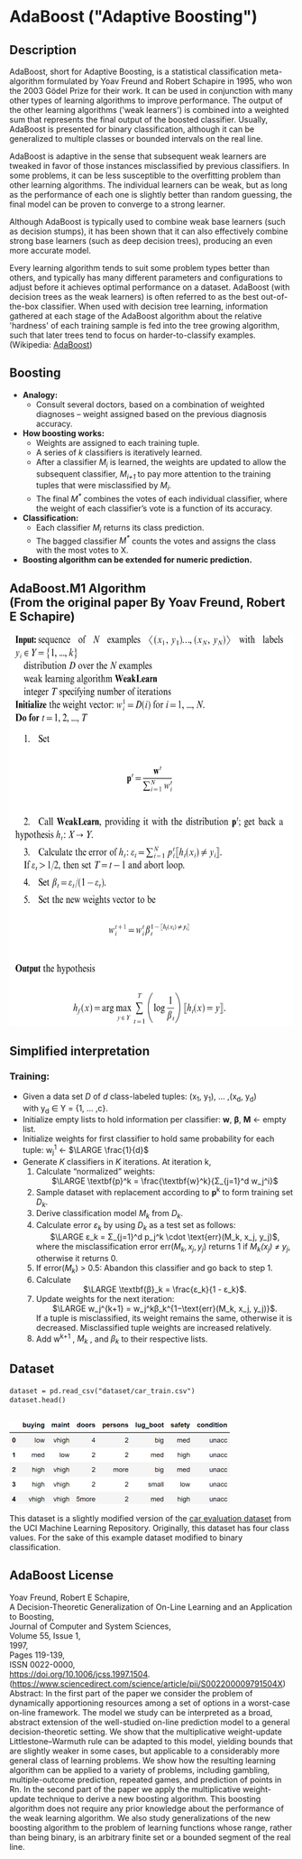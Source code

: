 # AdaBoost ("Adaptive Boosting")

## Description

AdaBoost, short for Adaptive Boosting, is a statistical classification meta-algorithm formulated by Yoav Freund and 
Robert Schapire in 1995, who won the 2003 Gödel Prize for their work. It can be used in conjunction with many other 
types of learning algorithms to improve performance. The output of the other learning algorithms ('weak learners') is 
combined into a weighted sum that represents the final output of the boosted classifier. Usually, AdaBoost is presented 
for binary classification, although it can be generalized to multiple classes or bounded intervals on the real line.

AdaBoost is adaptive in the sense that subsequent weak learners are tweaked in favor of those instances misclassified 
by previous classifiers. In some problems, it can be less susceptible to the overfitting problem than other learning 
algorithms. The individual learners can be weak, but as long as the performance of each one is slightly better than 
random guessing, the final model can be proven to converge to a strong learner.

Although AdaBoost is typically used to combine weak base learners (such as decision stumps), it has been shown that it 
can also effectively combine strong base learners (such as deep decision trees), producing an even more accurate model.

Every learning algorithm tends to suit some problem types better than others, and typically has many different 
parameters and configurations to adjust before it achieves optimal performance on a dataset. AdaBoost (with decision 
trees as the weak learners) is often referred to as the best out-of-the-box classifier. When used with decision tree 
learning, information gathered at each stage of the AdaBoost algorithm about the relative 'hardness' of each training 
sample is fed into the tree growing algorithm, such that later trees tend to focus on harder-to-classify examples. 
(Wikipedia: [AdaBoost](https://en.wikipedia.org/wiki/AdaBoost))

## Boosting

- **Analogy:** 
  - Consult several doctors, based on a combination of weighted diagnoses – weight assigned based on the previous 
  diagnosis accuracy.
- **How boosting works:**
  - Weights are assigned to each training tuple.
  - A series of _k_ classifiers is iteratively learned.
  - After a classifier _M<sub>i</sub>_ is learned, the weights are updated to allow the subsequent classifier, 
  _M<sub>i+1</sub>_ to pay more attention to the training tuples that were misclassified by _M<sub>i</sub>_.
  - The final _M<sup>*</sup>_ combines the votes of each individual classifier, where the weight of each classifier’s 
  vote is a function of its accuracy.
- **Classification:**
  - Each classifier _M<sub>i</sub>_ returns its class prediction.
  - The bagged classifier _M<sup>*</sup>_ counts the votes and assigns the class with the most votes to X.
- **Boosting algorithm can be extended for numeric prediction.**

## AdaBoost.M1 Algorithm<br/>(From the original paper By Yoav Freund, Robert E Schapire)

<picture>
  <source media="(prefers-color-scheme: dark)" srcset="assets/Algorithm-dark.png" width="615" height="695">
  <img alt="Algorithm-light img" src="assets/Algorithm-light.png" width="615" height="695">
</picture>

## Simplified interpretation
### Training:
- Given a data set _D_ of _d_ class-labeled tuples: (x<sub>1</sub>, y<sub>1</sub>), ... ,(x<sub>d</sub>, y<sub>d</sub>)   
with y<sub>d</sub> ∈ Y = {1, ... ,c}.  
- Initialize empty lists to hold information per classifier: **w**, **β**, **M** ← empty list.  
- Initialize weights for first classifier to hold same probability for each tuple: w<sub>j</sub><sup>1</sup> ← $\LARGE \frac{1}{d}$
- Generate _K_ classifiers in _K_ iterations. At iteration k,  
  1. Calculate “normalized” weights:
      <div style="text-align: center;">$\LARGE \textbf{p}^k = \frac{\textbf{w}^k}{Σ_{j=1}^d w_j^i}$</div>
  2. Sample dataset with replacement according to **p**<sup>k</sup> to form training set _D<sub>k</sub>_.  
  3. Derive classification model _M<sub>k</sub>_ from _D<sub>k</sub>_.  
  4. Calculate error _ε<sub>k</sub>_ by using _D<sub>k</sub>_ as a test set as follows: <center>$\LARGE ε_k = Σ_{j=1}^d p_j^k \cdot \text{err}(M_k, x_j, y_j)$,</center> where the misclassification error $\text{err}(M_k, x_j, y_j)$ returns 1 if _M<sub>k</sub>(x<sub>j</sub>) $\neq$ y<sub>j</sub>_, otherwise it returns 0.  
  5. If $\text{error}(M_k)$ > 0.5: Abandon this classifier and go back to step 1.  
  6. Calculate <center>$\LARGE \textbf{β}_k = \frac{ε_k}{1 - ε_k}$.</center>
  7. Update weights for the next iteration: <center>$\LARGE  w_j^{k+1} = w_j^kβ_k^{1−\text{err}(M_k, x_j, y_j)}$.</center>If a tuple is misclassified, its weight remains the same, otherwise it is decreased. Misclassified tuple weights are increased  relatively.  
  8. Add w<sup>k+1</sup> , _M<sub>k</sub>_ , and _β<sub>k</sub>_ to their respective lists.  



## Dataset
    dataset = pd.read_csv("dataset/car_train.csv")
    dataset.head()
<br/>
<img src="assets/Dataset.png" alt="Image" width="391" height="146"> <br/>

This dataset is a slightly modified version of the [car evaluation dataset](https://archive.ics.uci.edu/ml/datasets/Car+Evaluation) 
from the UCI Machine Learning Repository. Originally, this dataset has four class values. For the sake of this example 
dataset modified to binary classification.<br/>

## AdaBoost License

Yoav Freund, Robert E Schapire, <br/>
A Decision-Theoretic Generalization of On-Line Learning and an Application to Boosting, <br/>
Journal of Computer and System Sciences, <br/>
Volume 55, Issue 1, <br/>
1997, <br/>
Pages 119-139, <br/>
ISSN 0022-0000, <br/>
https://doi.org/10.1006/jcss.1997.1504. <br/>
(https://www.sciencedirect.com/science/article/pii/S002200009791504X)<br/>
Abstract: In the first part of the paper we consider the problem of dynamically apportioning resources among a set of options in a worst-case on-line framework. The model we study can be interpreted as a broad, abstract extension of the well-studied on-line prediction model to a general decision-theoretic setting. We show that the multiplicative weight-update Littlestone–Warmuth rule can be adapted to this model, yielding bounds that are slightly weaker in some cases, but applicable to a considerably more general class of learning problems. We show how the resulting learning algorithm can be applied to a variety of problems, including gambling, multiple-outcome prediction, repeated games, and prediction of points in Rn. In the second part of the paper we apply the multiplicative weight-update technique to derive a new boosting algorithm. This boosting algorithm does not require any prior knowledge about the performance of the weak learning algorithm. We also study generalizations of the new boosting algorithm to the problem of learning functions whose range, rather than being binary, is an arbitrary finite set or a bounded segment of the real line. <br/>
